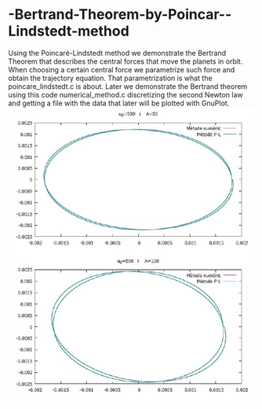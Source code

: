 # -Bertrand-Theorem-by-Poincar--Lindstedt-method
Using the Poincaré-Lindstedt method we demonstrate the Bertrand Theorem that describes the central forces that move the planets in orbit. 
When choosing a certain central force we parametrize such force and obtain the trajectory equation. That parametrization is what the poincare_lindstedt.c is about.
Later we demonstrate the Bertrand theorem using this code numerical_method.c discretizing the second Newton law and getting a file with the data that later will be plotted with GnuPlot.
![trajectories](forces_centralsc1.jpg)
